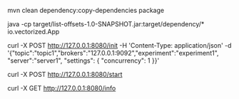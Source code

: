 mvn clean dependency:copy-dependencies package

java -cp target/list-offsets-1.0-SNAPSHOT.jar:target/dependency/* io.vectorized.App

curl -X POST http://127.0.0.1:8080/init -H 'Content-Type: application/json' -d '{"topic":"topic1","brokers":"127.0.0.1:9092","experiment":"experiment1", "server":"server1", "settings": { "concurrency": 1 }}'

curl -X POST http://127.0.0.1:8080/start

curl -X GET http://127.0.0.1:8080/info